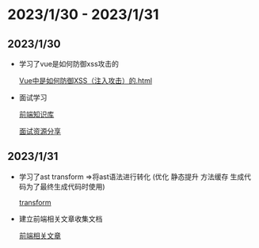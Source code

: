 # 2023/1/30 - 2023/1/31

## 2023/1/30
- 学习了vue是如何防御xss攻击的

  [Vue中是如何防御XSS（注入攻击）的.html](https://codevity.top/article/harvest/i-know/10-Vue中是如何防御XSS（注入攻击）的.html)
  
- 面试学习

  [前端知识库](https://www.html5iq.com/600fe22e9ab55c133a956711.html)

  [面试资源分享](https://www.yuque.com/yayu/nice-people/wtxq0o#ugiMo27NIeQudp1ppbDRv0v7s2Y3wSsz)

## 2023/1/31
- 学习了ast transform =>将ast语法进行转化 (优化 静态提升 方法缓存 生成代码为了最终生成代码时使用)

  [transform](https://github.com/iygxv/vue3_dev_v2/blob/main/packages/compiler-dom/src/transform.ts)

- 建立前端相关文章收集文档

  [前端相关文章](https://codevity.top/article/harvest/link/前端相关.html)